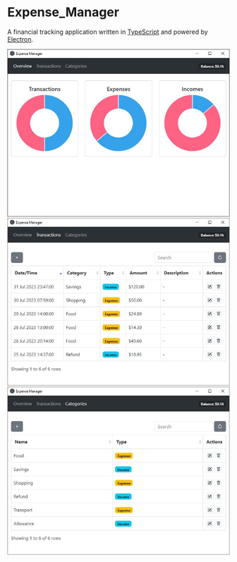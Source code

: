 # Expense_Manager
A financial tracking application written in [TypeScript](https://www.typescriptlang.org/) and powered by [Electron](https://www.electronjs.org/).

![overview](images/image1.jpg)
![transactions](images/image2.jpg)
![categories](images/image3.jpg)
